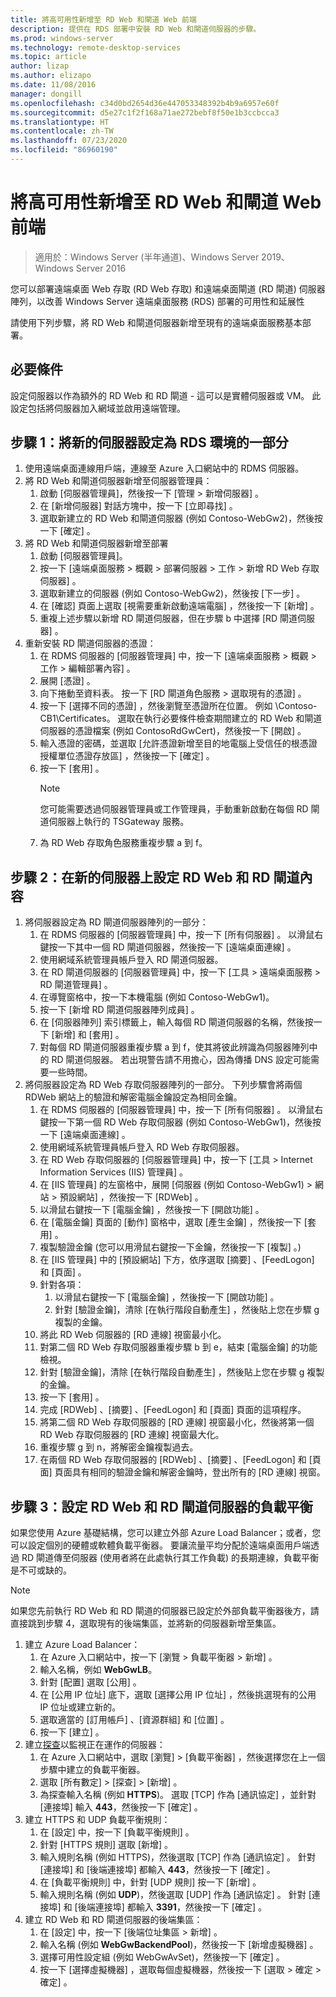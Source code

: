 ```yaml
---
title: 將高可用性新增至 RD Web 和閘道 Web 前端
description: 提供在 RDS 部署中安裝 RD Web 和閘道伺服器的步驟。
ms.prod: windows-server
ms.technology: remote-desktop-services
ms.topic: article
author: lizap
ms.author: elizapo
ms.date: 11/08/2016
manager: dongill
ms.openlocfilehash: c34d0bd2654d36e447053348392b4b9a6957e60f
ms.sourcegitcommit: d5e27c1f2f168a71ae272bebf8f50e1b3ccbcca3
ms.translationtype: HT
ms.contentlocale: zh-TW
ms.lasthandoff: 07/23/2020
ms.locfileid: "86960190"
---
```

# <a name="add-high-availability-to-the-rd-web-and-gateway-web-front"></a>將高可用性新增至 RD Web 和閘道 Web 前端

>適用於：Windows Server (半年通道)、Windows Server 2019、Windows Server 2016


您可以部署遠端桌面 Web 存取 (RD Web 存取) 和遠端桌面閘道 (RD 閘道) 伺服器陣列，以改善 Windows Server 遠端桌面服務 (RDS) 部署的可用性和延展性 

請使用下列步驟，將 RD Web 和閘道伺服器新增至現有的遠端桌面服務基本部署。  

## <a name="pre-requisites"></a>必要條件

設定伺服器以作為額外的 RD Web 和 RD 閘道 - 這可以是實體伺服器或 VM。 此設定包括將伺服器加入網域並啟用遠端管理。

## <a name="step-1-configure-the-new-server-to-be-part-of-the-rds-environment"></a>步驟 1：將新的伺服器設定為 RDS 環境的一部分

1. 使用遠端桌面連線用戶端，連線至 Azure 入口網站中的 RDMS 伺服器。
2. 將 RD Web 和閘道伺服器新增至伺服器管理員：
    1. 啟動 [伺服器管理員]，然後按一下 [管理 > 新增伺服器]  。   
    2. 在 [新增伺服器] 對話方塊中，按一下 [立即尋找]  。   
    3. 選取新建立的 RD Web 和閘道伺服器 (例如 Contoso-WebGw2)，然後按一下 [確定]  。
3. 將 RD Web 和閘道伺服器新增至部署  
    1. 啟動 [伺服器管理員]。  
    2. 按一下 [遠端桌面服務 > 概觀 > 部署伺服器 > 工作 > 新增 RD Web 存取伺服器]  。   
    3. 選取新建立的伺服器 (例如 Contoso-WebGw2)，然後按 [下一步]  。  
    4. 在 [確認] 頁面上選取 [視需要重新啟動遠端電腦]  ，然後按一下 [新增]  。  
    5. 重複上述步驟以新增 RD 閘道伺服器，但在步驟 b 中選擇 [RD 閘道伺服器]  。
4. 重新安裝 RD 閘道伺服器的憑證：
   1. 在 RDMS 伺服器的 [伺服器管理員] 中，按一下 [遠端桌面服務 > 概觀 > 工作 > 編輯部署內容]  。  
   2. 展開 [憑證]  。  
   3. 向下捲動至資料表。 按一下 [RD 閘道角色服務 > 選取現有的憑證]  。  
   4. 按一下 [選擇不同的憑證]  ，然後瀏覽至憑證所在位置。 例如 \Contoso-CB1\Certificates。 選取在執行必要條件檢查期間建立的 RD Web 和閘道伺服器的憑證檔案 (例如 ContosoRdGwCert)，然後按一下 [開啟]  。  
   5. 輸入憑證的密碼，並選取 [允許憑證新增至目的地電腦上受信任的根憑證授權單位憑證存放區]  ，然後按一下 [確定]  。  
   6. 按一下 [套用]  。
      > [!NOTE] 
      > 您可能需要透過伺服器管理員或工作管理員，手動重新啟動在每個 RD 閘道伺服器上執行的 TSGateway 服務。
   7. 為 RD Web 存取角色服務重複步驟 a 到 f。

## <a name="step-2-configure-rd-web-and-rd-gateway-properties-on-the-new-server"></a>步驟 2：在新的伺服器上設定 RD Web 和 RD 閘道內容
1. 將伺服器設定為 RD 閘道伺服器陣列的一部分：
    1.  在 RDMS 伺服器的 [伺服器管理員] 中，按一下 [所有伺服器]  。 以滑鼠右鍵按一下其中一個 RD 閘道伺服器，然後按一下 [遠端桌面連線]  。
    2.  使用網域系統管理員帳戶登入 RD 閘道伺服器。  
    3.  在 RD 閘道伺服器的 [伺服器管理員] 中，按一下 [工具 > 遠端桌面服務 > RD 閘道管理員]  。  
    4.  在導覽窗格中，按一下本機電腦 (例如 Contoso-WebGw1)。  
    5.  按一下 [新增 RD 閘道伺服器陣列成員]  。  
    6.  在 [伺服器陣列]  索引標籤上，輸入每個 RD 閘道伺服器的名稱，然後按一下 [新增]  和 [套用]  。  
    7.  對每個 RD 閘道伺服器重複步驟 a 到 f，使其將彼此辨識為伺服器陣列中的 RD 閘道伺服器。 若出現警告請不用擔心，因為傳播 DNS 設定可能需要一些時間。
2. 將伺服器設定為 RD Web 存取伺服器陣列的一部分。 下列步驟會將兩個 RDWeb 網站上的驗證和解密電腦金鑰設定為相同金鑰。
    1.  在 RDMS 伺服器的 [伺服器管理員] 中，按一下 [所有伺服器]  。 以滑鼠右鍵按一下第一個 RD Web 存取伺服器 (例如 Contoso-WebGw1)，然後按一下 [遠端桌面連線]  。  
    2.  使用網域系統管理員帳戶登入 RD Web 存取伺服器。  
    3.  在 RD Web 存取伺服器的 [伺服器管理員] 中，按一下 [工具 > Internet Information Services (IIS) 管理員]  。  
    4.  在 [IIS 管理員] 的左窗格中，展開 [伺服器 (例如 Contoso-WebGw1) > 網站 > 預設網站]  ，然後按一下 [RDWeb]  。  
    5.  以滑鼠右鍵按一下 [電腦金鑰]  ，然後按一下 [開啟功能]  。
    6.  在 [電腦金鑰] 頁面的 [動作]  窗格中，選取 [產生金鑰]  ，然後按一下 [套用]  。
    7.  複製驗證金鑰 (您可以用滑鼠右鍵按一下金鑰，然後按一下 [複製]  。)
    8.  在 [IIS 管理員] 中的 [預設網站]  下方，依序選取 [摘要]  、[FeedLogon]  和 [頁面]  。
    9. 針對各項：
        1.  以滑鼠右鍵按一下 [電腦金鑰]  ，然後按一下 [開啟功能]  。
        2.  針對 [驗證金鑰]，清除 [在執行階段自動產生]  ，然後貼上您在步驟 g 複製的金鑰。
    10.  將此 RD Web 伺服器的 [RD 連線] 視窗最小化。  
    11.  對第二個 RD Web 存取伺服器重複步驟 b 到 e，結束 [電腦金鑰]  的功能檢視。
    12. 針對 [驗證金鑰]，清除 [在執行階段自動產生]  ，然後貼上您在步驟 g 複製的金鑰。
    13. 按一下 [套用]  。
    14. 完成 [RDWeb]  、[摘要]  、[FeedLogon]  和 [頁面]  頁面的這項程序。
    15. 將第二個 RD Web 存取伺服器的 [RD 連線] 視窗最小化，然後將第一個 RD Web 存取伺服器的 [RD 連線] 視窗最大化。  
    16. 重複步驟 g 到 n，將解密金鑰複製過去。
    17. 在兩個 RD Web 存取伺服器的 [RDWeb]  、[摘要]  、[FeedLogon]  和 [頁面]  頁面具有相同的驗證金鑰和解密金鑰時，登出所有的 [RD 連線] 視窗。

## <a name="step-3-configure-load-balancing-for-the-rd-web-and-rd-gateway-servers"></a>步驟 3：設定 RD Web 和 RD 閘道伺服器的負載平衡

如果您使用 Azure 基礎結構，您可以建立外部 Azure Load Balancer；或者，您可以設定個別的硬體或軟體負載平衡器。 要讓流量平均分配於遠端桌面用戶端透過 RD 閘道傳至伺服器 (使用者將在此處執行其工作負載) 的長期連線，負載平衡是不可或缺的。

> [!NOTE] 
> 如果您先前執行 RD Web 和 RD 閘道的伺服器已設定於外部負載平衡器後方，請直接跳到步驟 4，選取現有的後端集區，並將新的伺服器新增至集區。

1.  建立 Azure Load Balancer：  
    1.  在 Azure 入口網站中，按一下 [瀏覽 > 負載平衡器 > 新增]  。  
    2.  輸入名稱，例如 **WebGwLB**。  
    3.  針對 [配置]  選取 [公用]  。
    4.  在 [公用 IP 位址]  底下，選取 [選擇公用 IP 位址]  ，然後挑選現有的公用 IP 位址或建立新的。
    5.  選取適當的 [訂用帳戶]  、[資源群組]  和 [位置]  。
    6.  按一下 [建立]  。  
2. 建立[探查](/azure/load-balancer/load-balancer-custom-probe-overview)以監視正在運作的伺服器：  
    1.  在 Azure 入口網站中，選取 [瀏覽]   >  [負載平衡器]  ，然後選擇您在上一個步驟中建立的負載平衡器。
    2.  選取 [所有數定]   >  [探查]   >  [新增]  。  
    3.  為探查輸入名稱 (例如 **HTTPS**)。 選取 [TCP]  作為 [通訊協定]  ，並針對 [連接埠]  輸入 **443**，然後按一下 [確定]  。   
3.  建立 HTTPS 和 UDP 負載平衡規則：  
    1.  在 [設定]  中，按一下 [負載平衡規則]  。  
    2.  針對 [HTTPS 規則]  選取 [新增]  。  
    3.  輸入規則名稱 (例如 HTTPS)，然後選取 [TCP]  作為 [通訊協定]  。 針對 [連接埠]  和 [後端連接埠]  都輸入 **443**，然後按一下 [確定]  。  
    4.  在 [負載平衡規則]  中，針對 [UDP 規則]  按一下 [新增]  。  
    5.  輸入規則名稱 (例如 **UDP**)，然後選取 [UDP]  作為 [通訊協定]  。 針對 [連接埠]  和 [後端連接埠]  都輸入 **3391**，然後按一下 [確定]  。  
4. 建立 RD Web 和 RD 閘道伺服器的後端集區：
      1. 在 [設定]  中，按一下 [後端位址集區 > 新增]  。   
      2. 輸入名稱 (例如 **WebGwBackendPool**)，然後按一下 [新增虛擬機器]  。  
      3. 選擇可用性設定組 (例如 WebGwAvSet)，然後按一下 [確定]  。   
      4. 按一下 [選擇虛擬機器]  ，選取每個虛擬機器，然後按一下 [選取 > 確定 > 確定]  。
